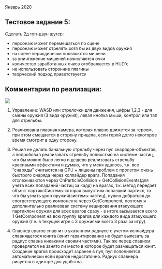 Январь 2020
## Тестовое задание 5:

Сделать 2д топ-даун шутер:
- персонаж может перемещаться по сцене
- персонаж может стрелять хотя бы из двух видов оружия
- на сцене периодически появляются мишени
- за уничтожение мишеней начисляются очки
- количество заработанных очков отображается в HUD'е
- не использовать сторонние плагины
- творческий подход приветствуется

## Комментарии по реализации:

![](https://i.yapx.ru/GNzHW.gif)

1) Управление: WASD или стрелочки для движения, цифры 1,2,3 - для смены оружия (3 вида оружия), левая кнопка мыши, контрол или тап для стрельбы.
 
2) Реализована плавная камера, которая плавно движется за героем, при этом смещается в сторону прицела, если герой долго некоторое время смотрит в одну сторону.
 
3) Решил не делать банальную стрельбу через пул снарядов-объектов, а попробовал реализовать стрельбу полностью на системе частиц, что бы можно было легко и дешево реализовать стрельбу красивыми эффектами и думаю, что у меня удалось, т.к. все "снаряды" считаются на GPU + лишены проблем с пролетом очень быстрого снаряда через коллайдер врага.
Попадания отслеживаются через OnParticleCollision + GetCollisionEvents(для учета всех попаданий частиц за кадр)  на врагах, т.к. метод передает объект партиклСистемы которая выпустила попавший партикл, то что бы узнать урон оружия(системы частиц), нужно добраться до соответствующего компонента через GetComponent, поэтому я дополнительно реализовал систему кеширования атакующего партиклом оружия для всех врагов сразу - в итоге вызывается всего 1 GetComponent на всю группу врагов для каждого вида атакующего оружия (т.е. в текущей игре с 3 оружиями всего 3 раза за игру).
 
4) Спавнер врагов спавнит в указанном радиусе с учетом коллайдера спавнящегося юнита (юнит гарантированно не будет вылезать за радиус спавна никакими своими частями). Так же перед спавном проверяется не занято ли место в которое будет размещаться юнит. Создание врагов происходит заранее в пул, пул пополняется автоматически если врагов недостаточно. Радиус спавнера рисуется в эдиторе для удобства.
